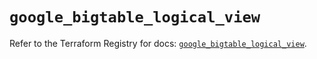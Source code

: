 # `google_bigtable_logical_view`

Refer to the Terraform Registry for docs: [`google_bigtable_logical_view`](https://registry.terraform.io/providers/hashicorp/google-beta/6.33.0/docs/resources/google_bigtable_logical_view).

